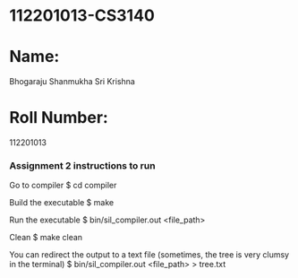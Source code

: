 # 112201013-CS3140
# Name: 
Bhogaraju Shanmukha Sri Krishna

# Roll Number:
112201013

### Assignment 2 instructions to run
Go to compiler
$ cd compiler

Build the executable
$ make

Run the executable
$ bin/sil_compiler.out <file_path>

Clean
$ make clean

You can redirect the output to a text file (sometimes, the tree is very clumsy in the terminal)
$ bin/sil_compiler.out <file_path> > tree.txt

